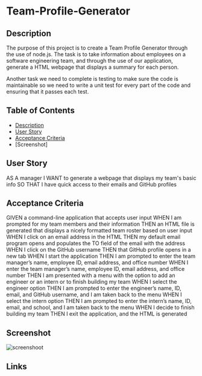 # Team-Profile-Generator

## Description

The purpose of this project is to create a Team Profile Generator through the use of node.js. The task is to take information about employees on a software engineering team, and through the use of our application, generate a HTML webpage that displays a summary for each person. 

Another task we need to complete is testing to make sure the code is maintainable so we need to write a unit test for every part of the code and ensuring that it passes each test.

## Table of Contents

- [Description](#description)
- [User Story](#user-story)
- [Acceptance Criteria](#acceptance-criteria)
- [Screenshot]

## User Story

AS A manager
I WANT to generate a webpage that displays my team's basic info
SO THAT I have quick access to their emails and GitHub profiles


## Acceptance Criteria

GIVEN a command-line application that accepts user input
WHEN I am prompted for my team members and their information
THEN an HTML file is generated that displays a nicely formatted team roster based on user input
WHEN I click on an email address in the HTML
THEN my default email program opens and populates the TO field of the email with the address
WHEN I click on the GitHub username
THEN that GitHub profile opens in a new tab
WHEN I start the application
THEN I am prompted to enter the team manager’s name, employee ID, email address, and office number
WHEN I enter the team manager’s name, employee ID, email address, and office number
THEN I am presented with a menu with the option to add an engineer or an intern or to finish building my team
WHEN I select the engineer option
THEN I am prompted to enter the engineer’s name, ID, email, and GitHub username, and I am taken back to the menu
WHEN I select the intern option
THEN I am prompted to enter the intern’s name, ID, email, and school, and I am taken back to the menu
WHEN I decide to finish building my team
THEN I exit the application, and the HTML is generated

## Screenshot

![screenshoot](https://user-images.githubusercontent.com/98381243/167339646-cc6ddf3b-cc3f-4376-acaa-59ac702188aa.png)

## Links

